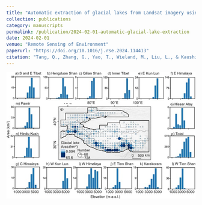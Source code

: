 ```yaml
---
title: "Automatic extraction of glacial lakes from Landsat imagery using deep learning across the Third Pole"
collection: publications
category: manuscripts
permalink: /publication/2024-02-01-automatic-glacial-lake-extraction
date: 2024-02-01
venue: "Remote Sensing of Environment"
paperurl: "https://doi.org/10.1016/j.rse.2024.114413"
citation: "Tang, Q., Zhang, G., Yao, T., Wieland, M., Liu, L., & Kaushik, S. (2024). Automatic extraction of glacial lakes from Landsat imagery using deep learning across the Third Pole. Remote Sensing of Environment."
---
```


![Automatic Glacial Lake Extraction](../images/RSE.jpg)
